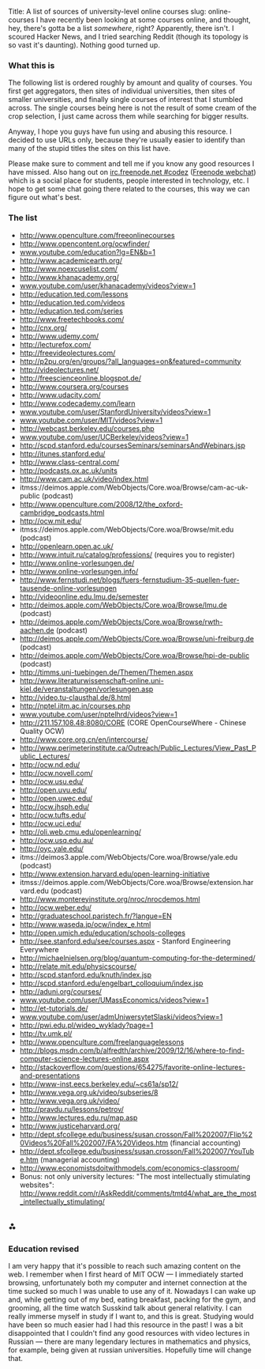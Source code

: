 Title: A list of sources of university-level online courses
slug: online-courses
<markdown>
I have recently been looking at some courses online, and thought, hey, there's gotta be a list *somewhere*, right? Apparently, there isn't. I scoured Hacker News, and I tried searching Reddit (though its topology is so vast it's daunting). Nothing good turned up.

### What this is
The following list is ordered roughly by amount and quality of courses. You first get aggregators, then sites of individual universities, then sites of smaller universities, and finally single courses of interest that I stumbled across. The single courses being here is not the result of some cream of the crop selection, I just came across them while searching for bigger results.

Anyway, I hope you guys have fun using and abusing this resource. I decided to use URLs only, because they're usually easier to identify than many of the stupid titles the sites on this list have.

Please make sure to comment and tell me if you know any good resources I have missed. Also hang out on [irc.freenode.net #codez](irc://irc.freenode.net/#codez) ([Freenode webchat](http://webchat.freenode.net/?channels=codez)) which is a social place for students, people interested in technology, etc. I hope to get some chat going there related to the courses, this way we can figure out what's best.

### The list
* http://www.openculture.com/freeonlinecourses
* http://www.opencontent.org/ocwfinder/
* www.youtube.com/education?lg=EN&b=1
* http://www.academicearth.org/
* http://www.noexcuselist.com/
* http://www.khanacademy.org/
* www.youtube.com/user/khanacademy/videos?view=1
* http://education.ted.com/lessons
* http://education.ted.com/videos
* http://education.ted.com/series
* http://www.freetechbooks.com/
* http://cnx.org/
* http://www.udemy.com/
* http://lecturefox.com/
* http://freevideolectures.com/
* http://p2pu.org/en/groups/?all_languages=on&featured=community
* http://videolectures.net/
* http://freescienceonline.blogspot.de/
* http://www.coursera.org/courses
* http://www.udacity.com/
* http://www.codecademy.com/learn
* www.youtube.com/user/StanfordUniversity/videos?view=1
* www.youtube.com/user/MIT/videos?view=1
* http://webcast.berkeley.edu/courses.php
* www.youtube.com/user/UCBerkeley/videos?view=1
* http://scpd.stanford.edu/coursesSeminars/seminarsAndWebinars.jsp
* http://itunes.stanford.edu/
* http://www.class-central.com/
* http://podcasts.ox.ac.uk/units
* http://www.cam.ac.uk/video/index.html
* itmss://deimos.apple.com/WebObjects/Core.woa/Browse/cam-ac-uk-public (podcast)
* http://www.openculture.com/2008/12/the_oxford-cambridge_podcasts.html
* http://ocw.mit.edu/
* itmss://deimos.apple.com/WebObjects/Core.woa/Browse/mit.edu (podcast)
* http://openlearn.open.ac.uk/
* http://www.intuit.ru/catalog/professions/ (requires you to register)
* http://www.online-vorlesungen.de/
* http://www.online-vorlesungen.info/
* http://www.fernstudi.net/blogs/fuers-fernstudium-35-quellen-fuer-tausende-online-vorlesungen
* http://videoonline.edu.lmu.de/semester
* http://deimos.apple.com/WebObjects/Core.woa/Browse/lmu.de (podcast)
* http://deimos.apple.com/WebObjects/Core.woa/Browse/rwth-aachen.de (podcast)
* http://deimos.apple.com/WebObjects/Core.woa/Browse/uni-freiburg.de (podcast)
* http://deimos.apple.com/WebObjects/Core.woa/Browse/hpi-de-public (podcast)
* http://timms.uni-tuebingen.de/Themen/Themen.aspx
* http://www.literaturwissenschaft-online.uni-kiel.de/veranstaltungen/vorlesungen.asp
* http://video.tu-clausthal.de/8.html
* http://nptel.iitm.ac.in/courses.php
* www.youtube.com/user/nptelhrd/videos?view=1
* http://211.157.108.48:8080/CORE (CORE OpenCourseWhere - Chinese Quality OCW)
* http://www.core.org.cn/en/intercourse/
* http://www.perimeterinstitute.ca/Outreach/Public_Lectures/View_Past_Public_Lectures/
* http://ocw.nd.edu/
* http://ocw.novell.com/
* http://ocw.usu.edu/
* http://open.uvu.edu/
* http://open.uwec.edu/
* http://ocw.jhsph.edu/
* http://ocw.tufts.edu/
* http://ocw.uci.edu/
* http://oli.web.cmu.edu/openlearning/
* http://ocw.usq.edu.au/
* http://oyc.yale.edu/
* itms://deimos3.apple.com/WebObjects/Core.woa/Browse/yale.edu (podcast)
* http://www.extension.harvard.edu/open-learning-initiative
* itmss://deimos.apple.com/WebObjects/Core.woa/Browse/extension.harvard.edu (podcast)
* http://www.montereyinstitute.org/nroc/nrocdemos.html
* http://ocw.weber.edu/
* http://graduateschool.paristech.fr/?langue=EN
* http://www.waseda.jp/ocw/index_e.html
* http://open.umich.edu/education/schools-colleges
* http://see.stanford.edu/see/courses.aspx - Stanford Engineering Everywhere
* http://michaelnielsen.org/blog/quantum-computing-for-the-determined/
* http://relate.mit.edu/physicscourse/
* http://scpd.stanford.edu/knuth/index.jsp
* http://scpd.stanford.edu/engelbart_colloquium/index.jsp
* http://aduni.org/courses/
* www.youtube.com/user/UMassEconomics/videos?view=1
* http://et-tutorials.de/
* www.youtube.com/user/admUniwersytetSlaski/videos?view=1
* http://pwi.edu.pl/wideo_wyklady?page=1
* http://tv.umk.pl/
* http://www.openculture.com/freelanguagelessons
* http://blogs.msdn.com/b/alfredth/archive/2009/12/16/where-to-find-computer-science-lectures-online.aspx
* http://stackoverflow.com/questions/654275/favorite-online-lectures-and-presentations
* http://www-inst.eecs.berkeley.edu/~cs61a/sp12/
* http://www.vega.org.uk/video/subseries/8
* http://www.vega.org.uk/video/
* http://pravdu.ru/lessons/petrov/
* http://www.lectures.edu.ru/map.asp
* http://www.justiceharvard.org/
* http://dept.sfcollege.edu/business/susan.crosson/Fall%202007/Flip%20Videos%20Fall%202007/FA%20Videos.htm (financial accounting)
* http://dept.sfcollege.edu/business/susan.crosson/Fall%202007/YouTube.htm (managerial accounting)
* http://www.economistsdoitwithmodels.com/economics-classroom/
* Bonus: not only university lectures: "The most intellectually stimulating websites": http://www.reddit.com/r/AskReddit/comments/tmtd4/what_are_the_most_intellectually_stimulating/

## ⁂
### Education revised
I am very happy that it's possible to reach such amazing content on the web. I remember when I first heard of MIT OCW — I immediately started browsing, unfortunately both my computer and internet connection at the time sucked so much I was unable to use any of it. Nowadays I can wake up and, while getting out of my bed, eating breakfast, packing for the gym, and grooming, all the time watch Susskind talk about general relativity. I can really immerse myself in study if I want to, and this is great. Studying would have been so much easier had I had this resource in the past! I was a bit disappointed that I couldn't find any good resources with video lectures in Russian — there are many legendary lectures in mathematics and physics, for example, being given at russian universities. Hopefully time will change that.

</markdown>
